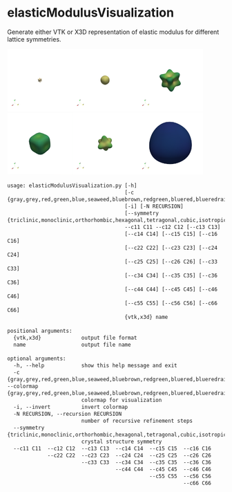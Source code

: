# elasticModulusVisualization
Generate either VTK or X3D representation of elastic modulus for different lattice symmetries.

<img src="examples/Pb_47_39_14.png" alt="Pb" width="30%" /><img src="examples/Al_103_53_28.png" alt="Al" width="30%" /><img src="examples/Cu_156_106_75.png" alt="Cu" width="30%" />
<img src="examples/Fe_237_141_69.png" alt="Fe" width="30%" /><img src="examples/Nb_246_139_29.png" alt="Nb" width="30%" /><img src="examples/Mo_450_173_125.png" alt="Mo" width="30%" />


```
usage: elasticModulusVisualization.py [-h]
                                      [-c {gray,grey,red,green,blue,seaweed,bluebrown,redgreen,bluered,blueredrainbow,orientation,strain,stress}]
                                      [-i] [-N RECURSION]
                                      [--symmetry {triclinic,monoclinic,orthorhombic,hexagonal,tetragonal,cubic,isotropic}]
                                      --c11 C11 --c12 C12 [--c13 C13]
                                      [--c14 C14] [--c15 C15] [--c16 C16]
                                      [--c22 C22] [--c23 C23] [--c24 C24]
                                      [--c25 C25] [--c26 C26] [--c33 C33]
                                      [--c34 C34] [--c35 C35] [--c36 C36]
                                      [--c44 C44] [--c45 C45] [--c46 C46]
                                      [--c55 C55] [--c56 C56] [--c66 C66]
                                      {vtk,x3d} name

positional arguments:
  {vtk,x3d}             output file format
  name                  output file name

optional arguments:
  -h, --help            show this help message and exit
  -c {gray,grey,red,green,blue,seaweed,bluebrown,redgreen,bluered,blueredrainbow,orientation,strain,stress}, --colormap {gray,grey,red,green,blue,seaweed,bluebrown,redgreen,bluered,blueredrainbow,orientation,strain,stress}
                        colormap for visualization
  -i, --invert          invert colormap
  -N RECURSION, --recursion RECURSION
                        number of recursive refinement steps
  --symmetry {triclinic,monoclinic,orthorhombic,hexagonal,tetragonal,cubic,isotropic}
                        crystal structure symmetry
  --c11 C11  --c12 C12  --c13 C13  --c14 C14  --c15 C15  --c16 C16
             --c22 C22  --c23 C23  --c24 C24  --c25 C25  --c26 C26
                        --c33 C33  --c34 C34  --c35 C35  --c36 C36
                                   --c44 C44  --c45 C45  --c46 C46
                                              --c55 C55  --c56 C56
                                                         --c66 C66
```
